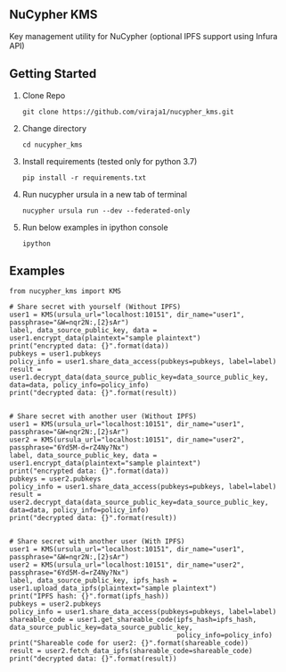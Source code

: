 ## NuCypher KMS
Key management utility for NuCypher (optional IPFS support using Infura API)

## Getting Started

1) Clone Repo

    ```
    git clone https://github.com/viraja1/nucypher_kms.git
    ```
    
2) Change directory
    
   ```
   cd nucypher_kms
   ```
   
3) Install requirements (tested only for python 3.7)
    
   ```
   pip install -r requirements.txt
   ```
   
4) Run nucypher ursula in a new tab of terminal
   
   ```
   nucypher ursula run --dev --federated-only 
   ```
   
5) Run below examples in ipython console
   ```
   ipython 
   ``` 

## Examples

```
from nucypher_kms import KMS

# Share secret with yourself (Without IPFS)
user1 = KMS(ursula_url="localhost:10151", dir_name="user1", passphrase="&W=nqr2N:,[2}sAr")
label, data_source_public_key, data = user1.encrypt_data(plaintext="sample plaintext")
print("encrypted data: {}".format(data))
pubkeys = user1.pubkeys
policy_info = user1.share_data_access(pubkeys=pubkeys, label=label)
result = user1.decrypt_data(data_source_public_key=data_source_public_key, data=data, policy_info=policy_info)
print("decrypted data: {}".format(result))


# Share secret with another user (Without IPFS)
user1 = KMS(ursula_url="localhost:10151", dir_name="user1", passphrase="&W=nqr2N:,[2}sAr")
user2 = KMS(ursula_url="localhost:10151", dir_name="user2", passphrase="6Yd5M-d=rZ4Ny?Nx")
label, data_source_public_key, data = user1.encrypt_data(plaintext="sample plaintext")
print("encrypted data: {}".format(data))
pubkeys = user2.pubkeys
policy_info = user1.share_data_access(pubkeys=pubkeys, label=label)
result = user2.decrypt_data(data_source_public_key=data_source_public_key, data=data, policy_info=policy_info)
print("decrypted data: {}".format(result))


# Share secret with another user (With IPFS)
user1 = KMS(ursula_url="localhost:10151", dir_name="user1", passphrase="&W=nqr2N:,[2}sAr")
user2 = KMS(ursula_url="localhost:10151", dir_name="user2", passphrase="6Yd5M-d=rZ4Ny?Nx")
label, data_source_public_key, ipfs_hash = user1.upload_data_ipfs(plaintext="sample plaintext")
print("IPFS hash: {}".format(ipfs_hash))
pubkeys = user2.pubkeys
policy_info = user1.share_data_access(pubkeys=pubkeys, label=label)
shareable_code = user1.get_shareable_code(ipfs_hash=ipfs_hash, data_source_public_key=data_source_public_key,
                                          policy_info=policy_info)
print("Shareable code for user2: {}".format(shareable_code))
result = user2.fetch_data_ipfs(shareable_code=shareable_code)
print("decrypted data: {}".format(result))
```
